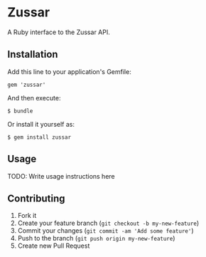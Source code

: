 # Zussar

A Ruby interface to the Zussar API.

## Installation

Add this line to your application's Gemfile:

    gem 'zussar'

And then execute:

    $ bundle

Or install it yourself as:

    $ gem install zussar

## Usage

TODO: Write usage instructions here

## Contributing

1. Fork it
2. Create your feature branch (`git checkout -b my-new-feature`)
3. Commit your changes (`git commit -am 'Add some feature'`)
4. Push to the branch (`git push origin my-new-feature`)
5. Create new Pull Request
